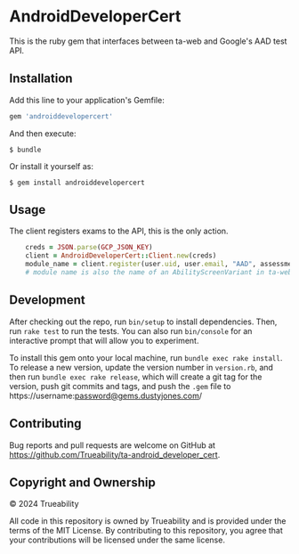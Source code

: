 # AndroidDeveloperCert

This is the ruby gem that interfaces between ta-web and Google's AAD test API. 

## Installation

Add this line to your application's Gemfile:

```ruby
gem 'androiddevelopercert'
```

And then execute:

    $ bundle

Or install it yourself as:

    $ gem install androiddevelopercert

## Usage

The client registers exams to the API, this is the only action.
```ruby
    creds = JSON.parse(GCP_JSON_KEY)
    client = AndroidDeveloperCert::Client.new(creds)
    module_name = client.register(user.uid, user.email, "AAD", assessment.id, exam_language: exam_language)
    # module name is also the name of an AbilityScreenVariant in ta-web
```

## Development

After checking out the repo, run `bin/setup` to install dependencies. Then, run `rake test` to run the tests. You can also run `bin/console` for an interactive prompt that will allow you to experiment.

To install this gem onto your local machine, run `bundle exec rake install`. To release a new version, update the version number in `version.rb`, and then run `bundle exec rake release`, which will create a git tag for the version, push git commits and tags, and push the `.gem` file to https://username:password@gems.dustyjones.com/

## Contributing

Bug reports and pull requests are welcome on GitHub at https://github.com/Trueability/ta-android_developer_cert.

## Copyright and Ownership

© 2024 Trueability

All code in this repository is owned by Trueability and is provided under the terms of the MIT License. By contributing to this repository, you agree that your contributions will be licensed under the same license.

